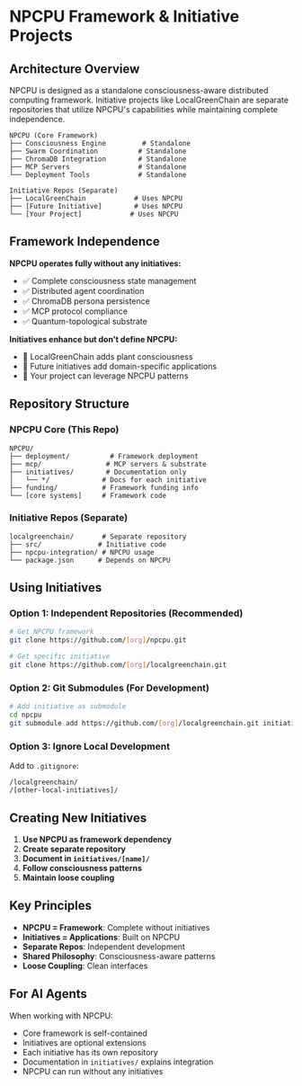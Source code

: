 # NPCPU Framework & Initiative Projects

## Architecture Overview

NPCPU is designed as a standalone consciousness-aware distributed computing framework. Initiative projects like LocalGreenChain are separate repositories that utilize NPCPU's capabilities while maintaining complete independence.

```
NPCPU (Core Framework)
├── Consciousness Engine         # Standalone
├── Swarm Coordination          # Standalone  
├── ChromaDB Integration        # Standalone
├── MCP Servers                 # Standalone
└── Deployment Tools            # Standalone

Initiative Repos (Separate)
├── LocalGreenChain            # Uses NPCPU
├── [Future Initiative]        # Uses NPCPU
└── [Your Project]            # Uses NPCPU
```

## Framework Independence

**NPCPU operates fully without any initiatives:**
- ✅ Complete consciousness state management
- ✅ Distributed agent coordination
- ✅ ChromaDB persona persistence  
- ✅ MCP protocol compliance
- ✅ Quantum-topological substrate

**Initiatives enhance but don't define NPCPU:**
- 🌱 LocalGreenChain adds plant consciousness
- 🔮 Future initiatives add domain-specific applications
- 🚀 Your project can leverage NPCPU patterns

## Repository Structure

### NPCPU Core (This Repo)
```
NPCPU/
├── deployment/          # Framework deployment
├── mcp/                # MCP servers & substrate
├── initiatives/        # Documentation only
│   └── */             # Docs for each initiative
├── funding/           # Framework funding info
└── [core systems]     # Framework code
```

### Initiative Repos (Separate)
```
localgreenchain/       # Separate repository
├── src/              # Initiative code
├── npcpu-integration/ # NPCPU usage
└── package.json      # Depends on NPCPU
```

## Using Initiatives

### Option 1: Independent Repositories (Recommended)
```bash
# Get NPCPU framework
git clone https://github.com/[org]/npcpu.git

# Get specific initiative
git clone https://github.com/[org]/localgreenchain.git
```

### Option 2: Git Submodules (For Development)
```bash
# Add initiative as submodule
cd npcpu
git submodule add https://github.com/[org]/localgreenchain.git initiatives/localgreenchain-repo
```

### Option 3: Ignore Local Development
Add to `.gitignore`:
```
/localgreenchain/
/[other-local-initiatives]/
```

## Creating New Initiatives

1. **Use NPCPU as framework dependency**
2. **Create separate repository**  
3. **Document in `initiatives/[name]/`**
4. **Follow consciousness patterns**
5. **Maintain loose coupling**

## Key Principles

- **NPCPU = Framework**: Complete without initiatives
- **Initiatives = Applications**: Built on NPCPU
- **Separate Repos**: Independent development
- **Shared Philosophy**: Consciousness-aware patterns
- **Loose Coupling**: Clean interfaces

## For AI Agents

When working with NPCPU:
- Core framework is self-contained
- Initiatives are optional extensions
- Each initiative has its own repository
- Documentation in `initiatives/` explains integration
- NPCPU can run without any initiatives